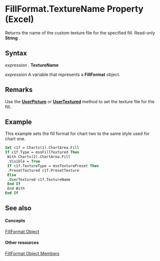 
# FillFormat.TextureName Property (Excel)

Returns the name of the custom texture file for the specified fill. Read-only  **String** .


## Syntax

 _expression_ . **TextureName**

 _expression_ A variable that represents a **FillFormat** object.


## Remarks

Use the  **[UserPicture](2096768a-7836-8445-c959-73cf3672fd32.md)** or **[UserTextured](8c8e7569-50e9-fec5-9c0e-195b26f9394c.md)** method to set the texture file for the fill.


## Example

This example sets the fill format for chart two to the same style used for chart one.


```vb
Set c1f = Charts(1).ChartArea.Fill 
If c1f.Type = msoFillTextured Then 
 With Charts(2).ChartArea.Fill 
 .Visible = True 
 If c1f.TextureType = msoTexturePreset Then 
 .PresetTextured c1f.PresetTexture 
 Else 
 .UserTextured c1f.TextureName 
 End If 
 End With 
End If
```


## See also


#### Concepts


[FillFormat Object](b602e09e-97ab-bfbe-1796-bc44ebb7dc28.md)
#### Other resources


[FillFormat Object Members](da1a1680-4b9d-c6fb-6562-bf1ec9f57921.md)
